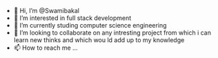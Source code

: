 - 👋 Hi, I’m @Swamibakal
- 👀 I’m interested in full stack development
- 🌱 I’m currently studing computer science engineering 
- 💞️ I’m looking to collaborate on any intresting project from which i can learn new thinks and which wou ld add up to my knowledge
- 📫 How to reach me ...

<!---
Swamibakal/Swamibakal is a ✨ special ✨ repository because its `README.md` (this file) appears on your GitHub profile.
You can click the Preview link to take a look at your changes.
--->
